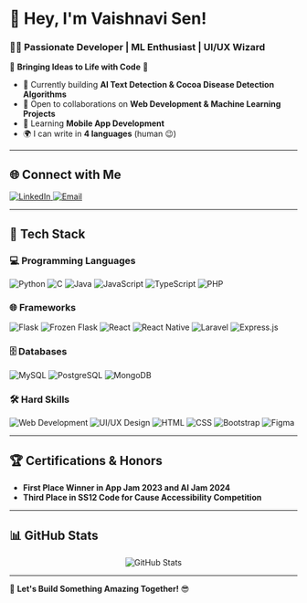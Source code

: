 # 💫 Hey, I'm Vaishnavi Sen!  
### 👨‍💻 Passionate Developer | ML Enthusiast | UI/UX Wizard  

🌟 **Bringing Ideas to Life with Code** 🚀  

- 🔭 Currently building **AI Text Detection & Cocoa Disease Detection Algorithms**  
- 🤝 Open to collaborations on **Web Development & Machine Learning Projects**  
- 📱 Learning **Mobile App Development**  
- 🌍 I can write in **4 languages** (human 😉)  

---

## 🌐 Connect with Me  
<p align="left">
  <a href="https://linkedin.com/in/vaishnavi-sen">
    <img src="https://img.shields.io/badge/LinkedIn-%230077B5.svg?style=for-the-badge&logo=linkedin&logoColor=white" alt="LinkedIn">
  </a>
  <a href="mailto:senvaishnavi14@gmail.com">
    <img src="https://img.shields.io/badge/Email-%23D14836.svg?style=for-the-badge&logo=gmail&logoColor=white" alt="Email">
  </a>
</p>  

---

## 🚀 Tech Stack  
### 💻 Programming Languages  
<p align="left">
  <img src="https://img.shields.io/badge/Python-3670A0?style=for-the-badge&logo=python&logoColor=ffdd54" alt="Python"/>
  <img src="https://img.shields.io/badge/C-%2300599C.svg?style=for-the-badge&logo=c&logoColor=white" alt="C"/>
  <img src="https://img.shields.io/badge/Java-%23ED8B00.svg?style=for-the-badge&logo=java&logoColor=white" alt="Java"/>
  <img src="https://img.shields.io/badge/JavaScript-%23F7DF1E.svg?style=for-the-badge&logo=javascript&logoColor=black" alt="JavaScript"/>
  <img src="https://img.shields.io/badge/TypeScript-%23007ACC.svg?style=for-the-badge&logo=typescript&logoColor=white" alt="TypeScript"/>
  <img src="https://img.shields.io/badge/PHP-%237A7A7A.svg?style=for-the-badge&logo=php&logoColor=white" alt="PHP"/>
</p>

### 🌐 Frameworks  
<p align="left">
  <img src="https://img.shields.io/badge/Flask-%23000.svg?style=for-the-badge&logo=flask&logoColor=white" alt="Flask"/>
  <img src="https://img.shields.io/badge/FrozenFlask-%23000000.svg?style=for-the-badge&logo=flask&logoColor=white" alt="Frozen Flask"/>
  <img src="https://img.shields.io/badge/React-%2361DAFB.svg?style=for-the-badge&logo=react&logoColor=black" alt="React"/>
  <img src="https://img.shields.io/badge/React_Native-20232A?style=for-the-badge&logo=react&logoColor=61DAFB" alt="React Native"/>
  <img src="https://img.shields.io/badge/Laravel-%23FF2D20.svg?style=for-the-badge&logo=laravel&logoColor=white" alt="Laravel"/>
  <img src="https://img.shields.io/badge/Express.js-%23404D59.svg?style=for-the-badge&logo=express&logoColor=white" alt="Express.js"/>
</p>

### 🗄️ Databases  
<p align="left">
  <img src="https://img.shields.io/badge/MySQL-%234479A1.svg?style=for-the-badge&logo=mysql&logoColor=white" alt="MySQL"/>
  <img src="https://img.shields.io/badge/PostgreSQL-%23316192.svg?style=for-the-badge&logo=postgresql&logoColor=white" alt="PostgreSQL"/>
  <img src="https://img.shields.io/badge/MongoDB-%2347A248.svg?style=for-the-badge&logo=mongodb&logoColor=white" alt="MongoDB"/>
</p>

### 🛠️ Hard Skills  
<p align="left">
  <img src="https://img.shields.io/badge/Web_Development-%2300B2A9.svg?style=for-the-badge&logo=html5&logoColor=white" alt="Web Development"/>
  <img src="https://img.shields.io/badge/UI/UX_Design-%23F7B500.svg?style=for-the-badge&logo=figma&logoColor=white" alt="UI/UX Design"/>
  <img src="https://img.shields.io/badge/HTML-%23E34F26.svg?style=for-the-badge&logo=html5&logoColor=white" alt="HTML"/>
  <img src="https://img.shields.io/badge/CSS-%231572B6.svg?style=for-the-badge&logo=css3&logoColor=white" alt="CSS"/>
  <img src="https://img.shields.io/badge/Bootstrap-%23563D7C.svg?style=for-the-badge&logo=bootstrap&logoColor=white" alt="Bootstrap"/>
  <img src="https://img.shields.io/badge/Figma-%23F24E1E.svg?style=for-the-badge&logo=figma&logoColor=white" alt="Figma"/>
</p>

---

## 🏆 Certifications & Honors  
<!--
- [**Machine Learning Specialization** - Coursera](https://www.coursera.org/specializations/machine-learning)
- [**Certified Web Developer** - FreeCodeCamp](https://www.freecodecamp.org/)
-->
- **First Place Winner in App Jam 2023 and AI Jam 2024**  
- **Third Place in SS12 Code for Cause Accessibility Competition**  

---

## 📊 GitHub Stats  
<p align="center">
  <img src="https://github-readme-stats.vercel.app/api?username=vaish1405&show_icons=true&theme=blue_navy" alt="GitHub Stats" />
</p>  

---

🚀 **Let's Build Something Amazing Together!** 😎  
